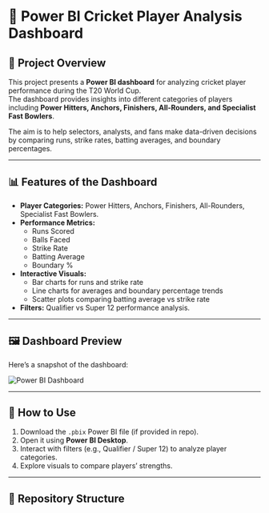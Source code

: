 # 🏏 Power BI Cricket Player Analysis Dashboard

## 📌 Project Overview
This project presents a **Power BI dashboard** for analyzing cricket player performance during the T20 World Cup.  
The dashboard provides insights into different categories of players including **Power Hitters, Anchors, Finishers, All-Rounders, and Specialist Fast Bowlers**.

The aim is to help selectors, analysts, and fans make data-driven decisions by comparing runs, strike rates, batting averages, and boundary percentages.

---

## 📊 Features of the Dashboard
- **Player Categories:** Power Hitters, Anchors, Finishers, All-Rounders, Specialist Fast Bowlers.
- **Performance Metrics:**
  - Runs Scored
  - Balls Faced
  - Strike Rate
  - Batting Average
  - Boundary %
- **Interactive Visuals:**
  - Bar charts for runs and strike rate
  - Line charts for averages and boundary percentage trends
  - Scatter plots comparing batting average vs strike rate
- **Filters:** Qualifier vs Super 12 performance analysis.

---

## 🖼️ Dashboard Preview
Here’s a snapshot of the dashboard:

![Power BI Dashboard](PowerBI_PlayerAnalysis.png)

---

## 🚀 How to Use
1. Download the `.pbix` Power BI file (if provided in repo).
2. Open it using **Power BI Desktop**.
3. Interact with filters (e.g., Qualifier / Super 12) to analyze player categories.
4. Explore visuals to compare players’ strengths.

---

## 📂 Repository Structure
